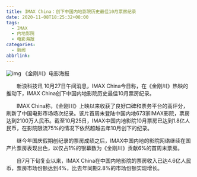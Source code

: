 ```yaml
---
title: IMAX China：创下中国内地影院历史最佳10月票房纪录
date: 2020-11-08T18:25:32+08:00
tags:
  - IMAX
  - 内地影院
  - 电影海报
categories:
  - 新闻
abbrlink:
---
```


![img](https://cdn.jsdelivr.net/gh/yakeing/Documentation@main/Hexo/images/6eb1-kcaeqzx4023590.png)
《金刚川》电影海报

　　新浪科技讯 10月27日午间消息，IMAX China今日称，在《金刚川》热映的推动下，IMAX China创下中国内地影院历史最佳10月票房纪录。

　　IMAX China称，《金刚川》上映以来收获了良好口碑和票务平台的高评分，刷新了中国电影市场场次纪录。该片首周末登陆中国内地673家IMAX影院，票房达到2100万人民币。截至10月25日，IMAX中国内地影院10月票房已达到1.8亿人民币，在影院限流75%的情况下依然超越去年10月创下的纪录。

　　继今年国庆假期创纪录的票房成绩之后，IMAX中国内地的影院网络继续在国产片票房表现出色，以仅占1%的银幕数为《金刚川》贡献6%的首周末票房。

　　自7月下旬复业以来，IMAX China在中国内地影院的票房收入已达4.6亿人民币，票房市场份额达到4%，比去年同期2.8%的市场份额实现增长。